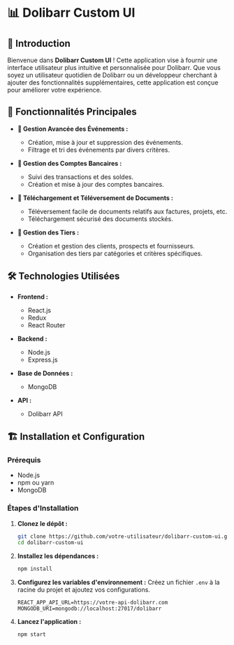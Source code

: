 
# 📊 Dolibarr Custom UI

## 🌟 Introduction

Bienvenue dans **Dolibarr Custom UI** ! Cette application vise à fournir une interface utilisateur plus intuitive et personnalisée pour Dolibarr. Que vous soyez un utilisateur quotidien de Dolibarr ou un développeur cherchant à ajouter des fonctionnalités supplémentaires, cette application est conçue pour améliorer votre expérience.

## 🚀 Fonctionnalités Principales

- **📅 Gestion Avancée des Événements :**
  - Création, mise à jour et suppression des événements.
  - Filtrage et tri des événements par divers critères.
  
- **🏦 Gestion des Comptes Bancaires :**
  - Suivi des transactions et des soldes.
  - Création et mise à jour des comptes bancaires.

- **📑 Téléchargement et Téléversement de Documents :**
  - Téléversement facile de documents relatifs aux factures, projets, etc.
  - Téléchargement sécurisé des documents stockés.

- **🧾 Gestion des Tiers :**
  - Création et gestion des clients, prospects et fournisseurs.
  - Organisation des tiers par catégories et critères spécifiques.

## 🛠️ Technologies Utilisées

- **Frontend :**
  - React.js
  - Redux
  - React Router

- **Backend :**
  - Node.js
  - Express.js

- **Base de Données :**
  - MongoDB

- **API :**
  - Dolibarr API

## 🏗️ Installation et Configuration

### Prérequis

- Node.js
- npm ou yarn
- MongoDB

### Étapes d'Installation

1. **Clonez le dépôt :**
   ```bash
   git clone https://github.com/votre-utilisateur/dolibarr-custom-ui.git
   cd dolibarr-custom-ui
   ```

2. **Installez les dépendances :**
   ```bash
   npm install
   ```

3. **Configurez les variables d'environnement :**
   Créez un fichier `.env` à la racine du projet et ajoutez vos configurations.
   ```env
   REACT_APP_API_URL=https://votre-api-dolibarr.com
   MONGODB_URI=mongodb://localhost:27017/dolibarr
   ```

4. **Lancez l'application :**
   ```bash
   npm start
   ```
